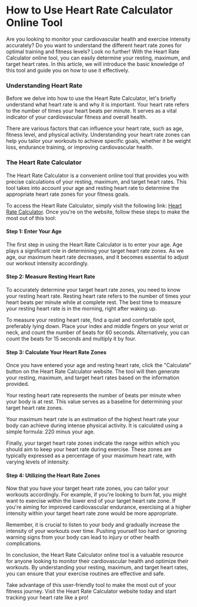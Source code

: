 How to Use Heart Rate Calculator Online Tool
============================================

Are you looking to monitor your cardiovascular health and exercise intensity accurately? Do you want to understand the different heart rate zones for optimal training and fitness levels? Look no further! With the Heart Rate Calculator online tool, you can easily determine your resting, maximum, and target heart rates. In this article, we will introduce the basic knowledge of this tool and guide you on how to use it effectively.

### Understanding Heart Rate

Before we delve into how to use the Heart Rate Calculator, let's briefly understand what heart rate is and why it is important. Your heart rate refers to the number of times your heart beats per minute. It serves as a vital indicator of your cardiovascular fitness and overall health.

There are various factors that can influence your heart rate, such as age, fitness level, and physical activity. Understanding your heart rate zones can help you tailor your workouts to achieve specific goals, whether it be weight loss, endurance training, or improving cardiovascular health.

### The Heart Rate Calculator

The Heart Rate Calculator is a convenient online tool that provides you with precise calculations of your resting, maximum, and target heart rates. This tool takes into account your age and resting heart rate to determine the appropriate heart rate zones for your fitness goals.

To access the Heart Rate Calculator, simply visit the following link: [Heart Rate Calculator](https://www.onlinecalculatorsfree.com/fitness/heart-rate-calculator.html). Once you're on the website, follow these steps to make the most out of this tool:

#### Step 1: Enter Your Age

The first step in using the Heart Rate Calculator is to enter your age. Age plays a significant role in determining your target heart rate zones. As we age, our maximum heart rate decreases, and it becomes essential to adjust our workout intensity accordingly.

#### Step 2: Measure Resting Heart Rate

To accurately determine your target heart rate zones, you need to know your resting heart rate. Resting heart rate refers to the number of times your heart beats per minute while at complete rest. The best time to measure your resting heart rate is in the morning, right after waking up.

To measure your resting heart rate, find a quiet and comfortable spot, preferably lying down. Place your index and middle fingers on your wrist or neck, and count the number of beats for 60 seconds. Alternatively, you can count the beats for 15 seconds and multiply it by four.

#### Step 3: Calculate Your Heart Rate Zones

Once you have entered your age and resting heart rate, click the "Calculate" button on the Heart Rate Calculator website. The tool will then generate your resting, maximum, and target heart rates based on the information provided.

Your resting heart rate represents the number of beats per minute when your body is at rest. This value serves as a baseline for determining your target heart rate zones.

Your maximum heart rate is an estimation of the highest heart rate your body can achieve during intense physical activity. It is calculated using a simple formula: 220 minus your age.

Finally, your target heart rate zones indicate the range within which you should aim to keep your heart rate during exercise. These zones are typically expressed as a percentage of your maximum heart rate, with varying levels of intensity.

#### Step 4: Utilizing the Heart Rate Zones

Now that you have your target heart rate zones, you can tailor your workouts accordingly. For example, if you're looking to burn fat, you might want to exercise within the lower end of your target heart rate zone. If you're aiming for improved cardiovascular endurance, exercising at a higher intensity within your target heart rate zone would be more appropriate.

Remember, it is crucial to listen to your body and gradually increase the intensity of your workouts over time. Pushing yourself too hard or ignoring warning signs from your body can lead to injury or other health complications.

In conclusion, the Heart Rate Calculator online tool is a valuable resource for anyone looking to monitor their cardiovascular health and optimize their workouts. By understanding your resting, maximum, and target heart rates, you can ensure that your exercise routines are effective and safe.

Take advantage of this user-friendly tool to make the most out of your fitness journey. Visit the Heart Rate Calculator website today and start tracking your heart rate like a pro!
